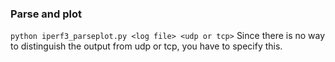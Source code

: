### Parse and plot
`python iperf3_parseplot.py <log file> <udp or tcp>` 
Since there is no way to distinguish the output from udp or tcp, you have to specify this.